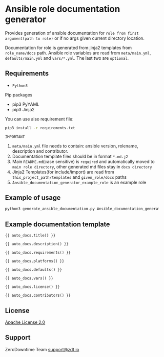 # Ansible role documentation generator

Provides generation of ansible documentation for `role from first argument(path to role)` or if no args given current directory location.

Documentation for role is generated from jinja2 templates from `role_name/docs` path. 
Ansible role variables are read from `meta/main.yml`, `defaults/main.yml` and `vars/*.yml`. The last two are `optional`.

## Requirements

- `Python3`

Pip packages

- pip3 PyYAML
- pip3 Jinja2

You can use also requirement file:

```bash
pip3 install -r requirements.txt
```

`IMPORTANT`

1. `meta/main.yml` file needs to contain: ansible version, rolename, description and contributor.
2. Documentation template files should be in format `*.md.j2`
3. Main `README.md`(case sensitive) is `required` and automatically moved to `main role directory`, other generated md files stay in `docs directory`
4. Jinja2 Templates(for include/import) are read from `this_project_path/templates` and `given_role/docs` paths
5. `Ansible_documentation_generator_example_role` is an example role

## Example of usage

```bash
python3 generate_ansible_documentation.py Ansible_documentation_generator_example_role
```

## Example documentation template

```jinja
{{ auto_docs.title() }}

{{ auto_docs.description() }}

{{ auto_docs.requirements() }}

{{ auto_docs.platforms() }}

{{ auto_docs.defaults() }}

{{ auto_docs.vars() }}

{{ auto_docs.license() }}

{{ auto_docs.contributors() }}
```

## License

[Apache License 2.0](LICENSE)

## Support

ZeroDowntime Team <support@zdt.io>
